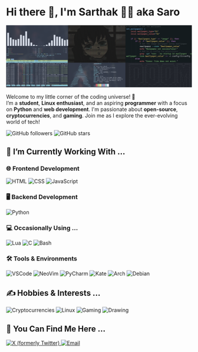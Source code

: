 # Hi there 👋, I'm Sarthak 🧑‍💻 aka Saro

![Banner](1500x500.jpeg)

Welcome to my little corner of the coding universe! 🌌  
I’m a **student**, **Linux enthusiast**, and an aspiring **programmer** with a focus on **Python** and **web development**. I'm passionate about **open-source**, **cryptocurrencies**, and **gaming**. Join me as I explore the ever-evolving world of tech!

![GitHub followers](https://img.shields.io/github/followers/codewithsarthak-2009?style=social) ![GitHub stars](https://img.shields.io/github/stars/codewithsarthak-2009?style=social)


## 🔧 I’m Currently Working With ...

### 🌐 Frontend Development
![HTML](https://img.shields.io/badge/-HTML-E34F26?style=flat-square&logo=html5&logoColor=white)
![CSS](https://img.shields.io/badge/-CSS-1572B6?style=flat-square&logo=css3&logoColor=white)
![JavaScript](https://img.shields.io/badge/-JavaScript-F7DF1E?style=flat-square&logo=javascript&logoColor=black)

### 🖥️ Backend Development
![Python](https://img.shields.io/badge/-Python-3776AB?style=flat-square&logo=python&logoColor=white)

### 💻 Occasionally Using ...
![Lua](https://img.shields.io/badge/-Lua-2C2D72?style=flat-square&logo=lua&logoColor=white)
![C](https://img.shields.io/badge/-C-A8B9CC?style=flat-square&logo=c&logoColor=white)
![Bash](https://img.shields.io/badge/-Bash-4EAA25?style=flat-square&logo=gnu-bash&logoColor=white)

### 🛠️ Tools & Environments
![VSCode](https://img.shields.io/badge/-VSCode-007ACC?style=flat-square&logo=visual-studio-code&logoColor=white)
![NeoVim](https://img.shields.io/badge/-NeoVim-57A143?style=flat-square&logo=neovim&logoColor=white)
![PyCharm](https://img.shields.io/badge/PyCharm-000000?style=flat-square&logo=pycharm&logoColor=white)
![Kate](https://img.shields.io/badge/Kate-59A3DB?style=flat-square&logo=kate&logoColor=white)
![Arch](https://img.shields.io/badge/-Arch-1793D1?style=flat-square&logo=arch-linux&logoColor=white)
![Debian](https://img.shields.io/badge/-Debian-A81D33?style=flat-square&logo=debian&logoColor=white)


## ✍️ Hobbies & Interests ...

<p align="left">
  <img src="https://img.shields.io/badge/Cryptocurrencies-Bitcoin,%20Ethereum,%20Dogecoin-ffac33?style=flat-square&logo=bitcoin&logoColor=white" alt="Cryptocurrencies" />
  <img src="https://img.shields.io/badge/Linux-FCC624?style=flat-square&logo=linux&logoColor=black" alt="Linux" />
  <img src="https://img.shields.io/badge/Gaming-FA4453?style=flat-square&logo=game-controller&logoColor=white" alt="Gaming" />
  <img src="https://img.shields.io/badge/Drawing-FF69B4?style=flat-square&logo=paintbrush&logoColor=white" alt="Drawing" />
</p>




## 📧 You Can Find Me Here ...

<p align="left">
  <a href="https://x.com/codewithsarthak" target="_blank">
    <img src="https://img.shields.io/badge/X-1DA1F2?style=flat-square&logo=x&logoColor=white" alt="X (formerly Twitter)" />
  </a>
  <a href="mailto:codewithsarthak@protonmail.com" target="_blank">
    <img src="https://img.shields.io/badge/Email-D14836?style=flat-square&logo=gmail&logoColor=white" alt="Email" />
  </a>
</p>
